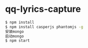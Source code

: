 # qq-lyrics-capture
```bash
$ npm install
$ npm install casperjs phantomjs -g
安装mongo
启动mongo
$ npm start
```